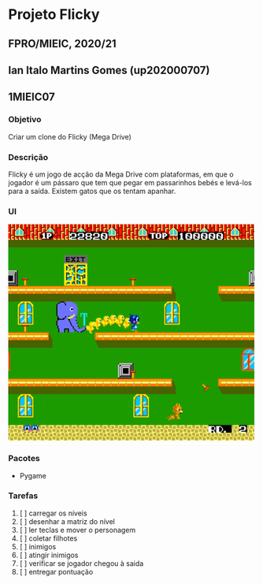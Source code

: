# Projeto Flicky
## FPRO/MIEIC, 2020/21
## Ian Italo Martins Gomes (up202000707)
## 1MIEIC07

### Objetivo

Criar um clone do Flicky (Mega Drive)

### Descrição

Flicky é um jogo de acção da Mega Drive com plataformas, em que o jogador é um pássaro que tem que pegar em passarinhos bebés e levá-los para a saída. Existem gatos que os tentam apanhar.

### UI

![UI](ui.png)

### Pacotes

- Pygame

### Tarefas

1. [ ] carregar os níveis
1. [ ] desenhar a matriz do nível
1. [ ] ler teclas e mover o personagem
1. [ ] coletar filhotes
1. [ ] inimigos
1. [ ] atingir inimigos 
1. [ ] verificar se jogador chegou à saida
1. [ ] entregar pontuação
